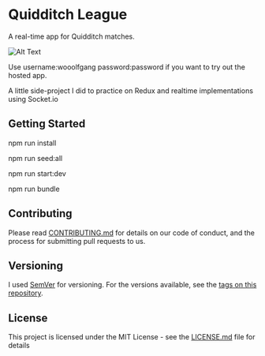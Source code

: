 # Quidditch League

A real-time app for Quidditch matches. 

![Alt Text](https://media.giphy.com/media/11Bxv2m3rnKPV0O1AU/giphy.gif)

Use username:wooolfgang password:password if you want to try out the hosted app.

A little side-project I did to practice on Redux and realtime implementations using Socket.io

## Getting Started

npm run install

npm run seed:all

npm run start:dev

npm run bundle

## Contributing

Please read [CONTRIBUTING.md](https://gist.github.com/PurpleBooth/b24679402957c63ec426) for details on our code of conduct, and the process for submitting pull requests to us.

## Versioning

I used [SemVer](http://semver.org/) for versioning. For the versions available, see the [tags on this repository](https://github.com/your/project/tags). 

## License

This project is licensed under the MIT License - see the [LICENSE.md](LICENSE.md) file for details
